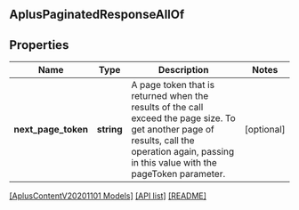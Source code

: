 ## AplusPaginatedResponseAllOf

## Properties

Name | Type | Description | Notes
------------ | ------------- | ------------- | -------------
**next_page_token** | **string** | A page token that is returned when the results of the call exceed the page size. To get another page of results, call the operation again, passing in this value with the pageToken parameter. | [optional]

[[AplusContentV20201101 Models]](../) [[API list]](../../Api) [[README]](../../../README.md)
